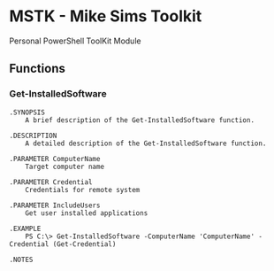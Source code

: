 # MSTK - Mike Sims Toolkit

Personal PowerShell ToolKit Module

## Functions

### Get-InstalledSoftware

```
.SYNOPSIS
    A brief description of the Get-InstalledSoftware function.

.DESCRIPTION
    A detailed description of the Get-InstalledSoftware function.

.PARAMETER ComputerName
    Target computer name

.PARAMETER Credential
    Credentials for remote system

.PARAMETER IncludeUsers
    Get user installed applications

.EXAMPLE
    PS C:\> Get-InstalledSoftware -ComputerName 'ComputerName' -Credential (Get-Credential)

.NOTES

```


